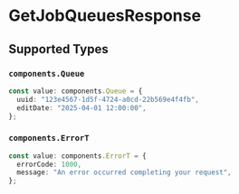 # GetJobQueuesResponse


## Supported Types

### `components.Queue`

```typescript
const value: components.Queue = {
  uuid: "123e4567-1d5f-4724-a0cd-22b569e4f4fb",
  editDate: "2025-04-01 12:00:00",
};
```

### `components.ErrorT`

```typescript
const value: components.ErrorT = {
  errorCode: 1000,
  message: "An error occurred completing your request",
};
```

